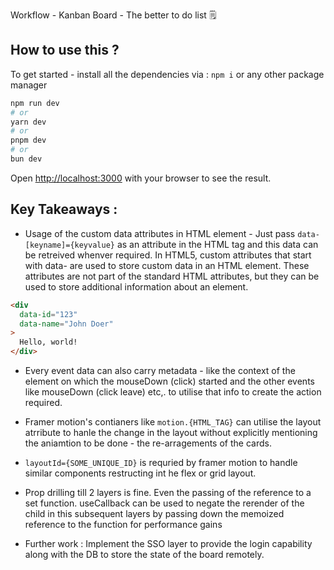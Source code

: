 Workflow - Kanban Board - The better to do list 🗒️

## How to use this ?

To get started - install all the dependencies via : `npm i` or any other package manager

```bash
npm run dev
# or
yarn dev
# or
pnpm dev
# or
bun dev
```

Open [http://localhost:3000](http://localhost:3000) with your browser to see the result.

## Key Takeaways :

- Usage of the custom data attributes in HTML element - Just pass `data-[keyname]={keyvalue}` as an attribute in the HTML tag and this data can be retreived whenver required. In HTML5, custom attributes that start with data- are used to store custom data in an HTML element. These attributes are not part of the standard HTML attributes, but they can be used to store additional information about an element.

```html
<div
  data-id="123"
  data-name="John Doer"
>
  Hello, world!
</div>
```

- Every event data can also carry metadata - like the context of the element on which the mouseDown (click) started and the other events like mouseDown (click leave) etc,. to utilise that info to create the action required.

- Framer motion's contianers like `motion.{HTML_TAG}` can utilise the layout atrribute to hanle the change in the layout without explicitly mentioning the aniamtion to be done - the re-arragements of the cards.

- `layoutId={SOME_UNIQUE_ID}` is requried by framer motion to handle similar components restructing int he flex or grid layout.

- Prop drilling till 2 layers is fine. Even the passing of the reference to a set function. useCallback can be used to negate the rerender of the child in this subsequent layers by passing down the memoized reference to the function for performance gains

- Further work : Implement the SSO layer to provide the login capability along with the DB to store the state of the board remotely.
